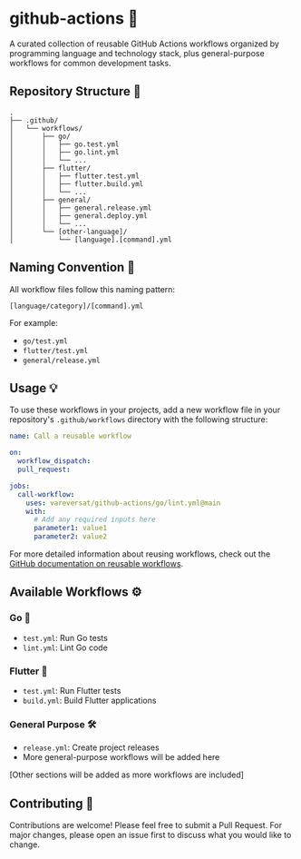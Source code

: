 # github-actions 🚀

A curated collection of reusable GitHub Actions workflows organized by programming language and technology stack, plus general-purpose workflows for common development tasks.

## Repository Structure 📁

```
.
├── .github/
│   └── workflows/
│       ├── go/
│       │   ├── go.test.yml
│       │   ├── go.lint.yml
│       │   └── ...
│       ├── flutter/
│       │   ├── flutter.test.yml
│       │   ├── flutter.build.yml
│       │   └── ...
│       ├── general/
│       │   ├── general.release.yml
│       │   ├── general.deploy.yml
│       │   └── ...
│       └── [other-language]/
│           └── [language].[command].yml
```

## Naming Convention 📝

All workflow files follow this naming pattern:
```
[language/category]/[command].yml
```

For example:
- `go/test.yml`
- `flutter/test.yml`
- `general/release.yml`

## Usage 💡

To use these workflows in your projects, add a new workflow file in your repository's `.github/workflows` directory with the following structure:

```yml
name: Call a reusable workflow

on:
  workflow_dispatch:
  pull_request:

jobs:
  call-workflow:
    uses: vareversat/github-actions/go/lint.yml@main
    with:
      # Add any required inputs here
      parameter1: value1
      parameter2: value2
```

For more detailed information about reusing workflows, check out the [GitHub documentation on reusable workflows](https://docs.github.com/en/actions/sharing-automations/reusing-workflows#calling-a-reusable-workflow).

## Available Workflows ⚙️

### Go 🔵
- `test.yml`: Run Go tests
- `lint.yml`: Lint Go code

### Flutter 💙
- `test.yml`: Run Flutter tests
- `build.yml`: Build Flutter applications

### General Purpose 🛠️
- `release.yml`: Create project releases
- More general-purpose workflows will be added here

[Other sections will be added as more workflows are included]

## Contributing 🤝

Contributions are welcome! Please feel free to submit a Pull Request. For major changes, please open an issue first to discuss what you would like to change.
